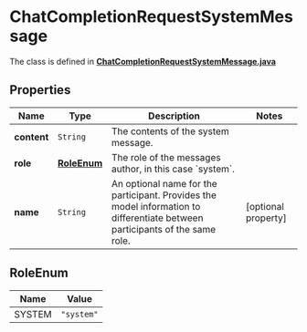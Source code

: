 

# ChatCompletionRequestSystemMessage

The class is defined in **[ChatCompletionRequestSystemMessage.java](../../src/main/java/org/openapitools/model/ChatCompletionRequestSystemMessage.java)**

## Properties

Name | Type | Description | Notes
------------ | ------------- | ------------- | -------------
**content** | `String` | The contents of the system message. | 
**role** | [**RoleEnum**](#RoleEnum) | The role of the messages author, in this case &#x60;system&#x60;. | 
**name** | `String` | An optional name for the participant. Provides the model information to differentiate between participants of the same role. |  [optional property]


## RoleEnum

Name | Value
---- | -----
SYSTEM | `"system"`



